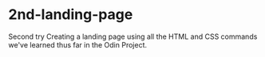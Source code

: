 # 2nd-landing-page
Second try
Creating a landing page using all the HTML and CSS commands we've learned thus far in the Odin Project. 
